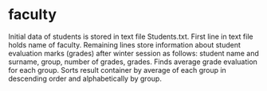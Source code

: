 # faculty
Initial data of students is stored in text file Students.txt.
First line in text file holds name of faculty. Remaining lines store information about student
evaluation marks (grades) after winter session as follows: student name and surname, group,
number of grades, grades. Finds average grade evaluation for each group. Sorts result container by average of each group in descending order and alphabetically
by group.
